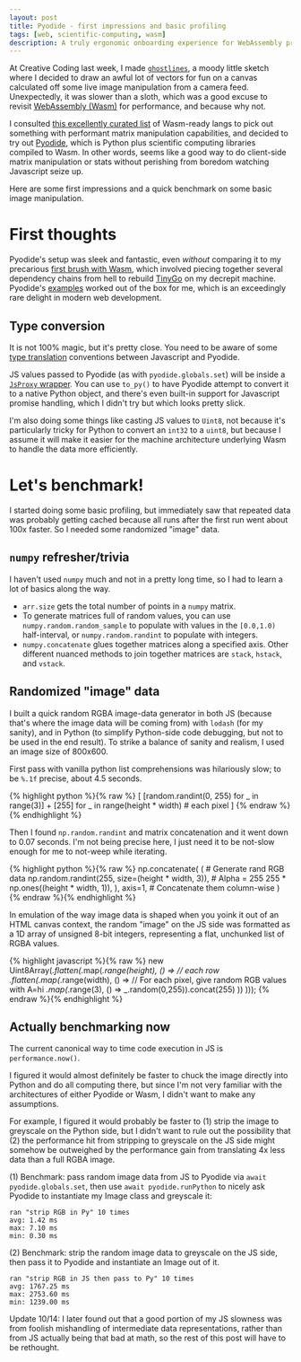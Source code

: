 ```yaml
---
layout: post
title: Pyodide - first impressions and basic profiling
tags: [web, scientific-computing, wasm]
description: A truly ergonomic onboarding experience for WebAssembly pre-packaged for scientific computing.
---
```


At Creative Coding last week, I made [`ghostlines`](https://rfong.github.io/creative-coding/ghostlines/), a moody little sketch where I decided to draw an awful lot of vectors for fun on a canvas calculated off some live image manipulation from a camera feed. Unexpectedly, it was slower than a sloth, which was a good excuse to revisit [WebAssembly (Wasm)](https://hacks.mozilla.org/2017/02/a-cartoon-intro-to-webassembly/) for performance, and because why not.

I consulted [this excellently curated list](https://github.com/appcypher/awesome-wasm-langs) of Wasm-ready langs to pick out something with performant matrix manipulation capabilities, and decided to try out [Pyodide](https://pyodide.org/), which is Python plus scientific computing libraries compiled to Wasm. In other words, seems like a good way to do client-side matrix manipulation or stats without perishing from boredom watching Javascript seize up.

Here are some first impressions and a quick benchmark on some basic image manipulation.

# First thoughts

Pyodide's setup was sleek and fantastic, even *without* comparing it to my precarious [first brush with Wasm](https://github.com/rfong/wasm-tinygo-hello), which involved piecing together several dependency chains from hell to rebuild [TinyGo](https://github.com/tinygo-org/tinygo) on my decrepit machine. Pyodide's [examples](https://pyodide.org/en/stable/usage/quickstart.html) worked out of the box for me, which is an exceedingly rare delight in modern web development.

## Type conversion

It is not 100% magic, but it's pretty close. You need to be aware of some [type translation](https://pyodide.org/en/stable/usage/type-conversions.html) conventions between Javascript and Pyodide.

JS values passed to Pyodide (as with `pyodide.globals.set`) will be inside a [`JsProxy` wrapper](https://pyodide.org/en/stable/usage/api/python-api.html#pyodide.JsProxy). You can use `to_py()` to have Pyodide attempt to convert it to a native Python object, and there's even built-in support for Javascript promise handling, which I didn't try but which looks pretty slick.

I'm also doing some things like casting JS values to `Uint8`, not because it's particularly tricky for Python to convert an `int32` to a `uint8`, but because I assume it will make it easier for the machine architecture underlying Wasm to handle the data more efficiently.


# Let's benchmark!

I started doing some basic profiling, but immediately saw that repeated data was probably getting cached because all runs after the first run went about 100x faster. So I needed some randomized "image" data.

## `numpy` refresher/trivia

I haven't used `numpy` much and not in a pretty long time, so I had to learn a lot of basics along the way.

- `arr.size` gets the total number of points in a `numpy` matrix.
- To generate matrices full of random values, you can use `numpy.random.random_sample` to populate with values in the `[0.0,1.0)` half-interval, or `numpy.random.randint` to populate with integers.
- `numpy.concatenate` glues together matrices along a specified axis. Other different nuanced methods to join together matrices are `stack`, `hstack`, and `vstack`.

## Randomized "image" data

I built a quick random RGBA image-data generator in both JS (because that's where the image data will be coming from) with `lodash` (for my sanity), and in Python (to simplify Python-side code debugging, but not to be used in the end result). To strike a balance of sanity and realism, I used an image size of 800x600.

First pass with vanilla python list comprehensions was hilariously slow; to be `%.1f` precise, about 4.5 seconds.

{% highlight python %}{% raw %}
[
  [random.randint(0, 255) for _ in range(3)] + [255]
  for _ in range(height * width)  # each pixel
]
{% endraw %}{% endhighlight %}

Then I found `np.random.randint` and matrix concatenation and it went down to 0.07 seconds. I'm not being precise here, I just need it to be not-slow enough for me to not-weep while iterating.

{% highlight python %}{% raw %}
np.concatenate(
  ( # Generate rand RGB data
    np.random.randint(255, size=(height * width, 3)),
    # Alpha = 255
    255 * np.ones((height * width, 1)),
  ), axis=1,  # Concatenate them column-wise
)
{% endraw %}{% endhighlight %}

In emulation of the way image data is shaped when you yoink it out of an HTML canvas context, the random "image" on the JS side was formatted as a 1D array of unsigned 8-bit integers, representing a flat, unchunked list of RGBA values.

{% highlight javascript %}{% raw %}
new Uint8Array(_.flatten(_.map(_.range(height), () =>
  // each row
  _.flatten(_.map(_.range(width), () =>
    // For each pixel, give random RGB values with A=hi
    _.map(_.range(3), () => _.random(0,255)).concat(255)
  ))
)));
{% endraw %}{% endhighlight %}

## Actually benchmarking now

The current canonical way to time code execution in JS is `performance.now()`.

I figured it would almost definitely be faster to chuck the image directly into Python and do all computing there, but since I'm not very familiar with the architectures of either Pyodide or Wasm, I didn't want to make any assumptions.

For example, I figured it would probably be faster to (1) strip the image to greyscale on the Python side, but I didn't want to rule out the possibility that (2) the performance hit from stripping to greyscale on the JS side might somehow be outweighed by the performance gain from translating 4x less data than a full RGBA image.

(1) Benchmark: pass random image data from JS to Pyodide via `await pyodide.globals.set`, then use `await pyodide.runPython` to nicely ask Pyodide to instantiate my Image class and greyscale it:
```
ran "strip RGB in Py" 10 times
avg: 1.42 ms
max: 7.10 ms
min: 0.30 ms
```

(2) Benchmark: strip the random image data to greyscale on the JS side, then pass it to Pyodide and instantiate an Image out of it.
```
ran "strip RGB in JS then pass to Py" 10 times
avg: 1767.25 ms
max: 2753.60 ms
min: 1239.00 ms
```

Update 10/14: I later found out that a good portion of my JS slowness was from foolish mishandling of intermediate data representations, rather than from JS actually being that bad at math, so the rest of this post will have to be rethought.
